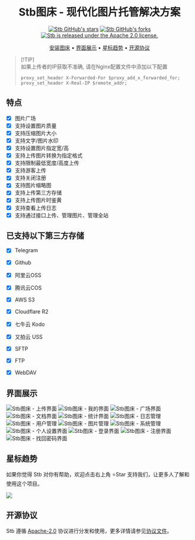 <div align="center">

# Stb图床 - 现代化图片托管解决方案
[![Stb GitHub's stars](https://img.shields.io/github/stars/setube/stb?style=social)](https://github.com/setube/stb/stargazers)
[![Stb GitHub's forks](https://img.shields.io/github/forks/setube/stb?style=social)](https://github.com/setube/stb/network/members)
[![Stb is released under the Apache 2.0 license.](https://img.shields.io/badge/License-Apache%202.0-blue)](/LICENSE)

[安装图床](https://github.com/setube/stb/wiki/install) • [界面展示](#界面展示) • [星标趋势](#星标趋势) • [开源协议](#开源协议)
</div>

> [!TIP]\
> 如果上传者的IP获取不准确, 请在Nginx配置文件中添加以下配置
> ```nginx
> proxy_set_header X-Forwarded-For $proxy_add_x_forwarded_for;
> proxy_set_header X-Real-IP $remote_addr;
> ```

## 特点
* [x] 图片广场
* [x] 支持设置图片质量
* [x] 支持压缩图片大小
* [x] 支持文字/图片水印
* [x] 支持设置图片指定宽/高
* [x] 支持上传图片转换为指定格式
* [x] 支持限制最低宽度/高度上传
* [x] 支持游客上传
* [x] 支持关闭注册
* [x] 支持图片缩略图
* [x] 支持上传第三方存储
* [x] 支持上传图片时鉴黄
* [x] 支持查看上传日志
* [x] 支持通过接口上传、管理图片、管理全站

## 已支持以下第三方存储
* [x] Telegram
* [x] Github
* [x] 阿里云OSS
* [x] 腾讯云COS
* [x] AWS S3
* [x] Cloudflare R2
* [x] 七牛云 Kodo
* [x] 又拍云 USS
* [x] SFTP
* [x] FTP
* [x] WebDAV


## 界面展示
 ![Stb图床 - 上传界面](./docs/1.jpg)
 ![Stb图床 - 我的界面](./docs/2.jpg)
 ![Stb图床 - 广场界面](./docs/3.jpg)
 ![Stb图床 - 文档界面](./docs/4.jpg)
 ![Stb图床 - 统计界面](./docs/5.jpg)
 ![Stb图床 - 日志管理](./docs/6.jpg)
 ![Stb图床 - 用户管理](./docs/7.jpg)
 ![Stb图床 - 图片管理](./docs/8.jpg)
 ![Stb图床 - 系统管理](./docs/9.jpg)
 ![Stb图床 - 个人设置界面](./docs/10.jpg)
 ![Stb图床 - 登录界面](./docs/11.jpg)
 ![Stb图床 - 注册界面](./docs/12.jpg)
 ![Stb图床 - 找回密码界面](./docs/13.jpg)

## 星标趋势

如果你觉得 Stb 对你有帮助，欢迎点击右上角 ⭐Star 支持我们，让更多人了解和使用这个项目。

<img src="https://api.star-history.com/svg?repos=setube/stb&type=Date" />

## 开源协议

Stb 遵循 [Apache-2.0](https://opensource.org/license/apache-2-0) 协议进行分发和使用，更多详情请参见[协议文件](/LICENSE)。